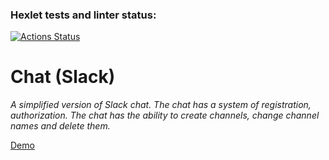 ### Hexlet tests and linter status:
[![Actions Status](https://github.com/DSFirstaev/frontend-project-12/workflows/hexlet-check/badge.svg)](https://github.com/DSFirstaev/frontend-project-12/actions)

# Chat (Slack)

*A simplified version of Slack chat. The chat has a system of registration, authorization. The chat has the ability to create channels, change channel names and delete them.*

[Demo](https://frontend-project-12-production-72cb.up.railway.app)
